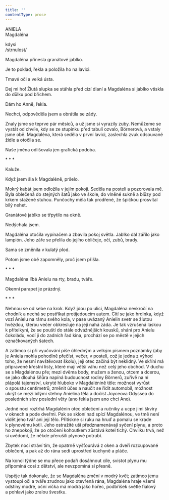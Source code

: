 ```yaml
---
title: ''
contentType: prose
---
```


ANIELA  
Magdaléna

kdysi  
/strnulost/

  

Magdaléna přinesla granátové jablko.

Je to poklad, řekla a položila ho na lavici.

Tmavé oči a velká ústa.

Dej mi ho! Žlutá slupka se stáhla před cizí dlaní a Magdaléna si jablko vtiskla do důlku pod břichem.

Dám ho Anně, řekla.

Nechci, odpověděla jsem a obrátila se zády.

Znaly jsme se teprve pár měsíců, a už jsme si vyrazily zuby. Ne­můžeme se vystát od chvíle, kdy se ze stupínku před tabulí ozvalo, Börnerová, a vstaly jsme obě. Magdaléna, která seděla v první lavici, zaslechla zvuk odsouvané židle a otočila se.

Naše jména odlišovala jen grafická podoba.

\* \* \*

  

Kaluže.

Když jsem šla k Magdaléně, pršelo.

Mokrý kabát jsem odložila v jejím pokoji. Seděla na posteli a pozorovala mě. Byla oblečená do stejných šatů jako ve škole, do vlněné sukně a blůzy pod krkem stažené stuhou. Punčochy měla tak prodřené, že špičkou prosvítal bílý nehet.

Granátové jablko se třpytilo na okně.

Nedýchala jsem.

Magdaléna otočila vypínačem a zbavila pokoj světla. Jablko dál zářilo jako lampión. Jeho záře se přelila do jejího obličeje, očí, zubů, brady.

Sama se změnila v kulatý plod.

Potom jsme obě zapomněly, proč jsem přišla.

\* \* \*

  

Magdaléna líbá Anielu na rty, bradu, tváře.

Okenní parapet je prázdný.

\* \* \*

  

Nehnou se od sebe na krok. Když jdou po ulici, Magdaléna nevkročí na chodník a nechá se postříkat protijedoucím autem. Cítí se jako hrdinka, když vozí Anielu na rámu svého kola, v pase uvázaný Anielin svetr se žlutou hvězdou, kterou večer obkresluje na její nahá záda. Je tak vzrušená láskou k přítelkyni, že se pouští do stále odvážnějších kousků, shání pro Anielu čokoládu, vodí ji do zadních řad kina, prochází se po městě v jejích označkovaných šatech.

A zatímco si při vyučování píše úhledným a velkým písmem poznámky (aby je Aniela mohla pohodlně přečíst, večer, v posteli, což je jedna z výhod toho, že nesmí navštěvovat školu), její otec začíná být neklidný. Ve skříni má připravené křestní listy, které mají větší váhu než celý jeho obchod. V duchu se s Magdalénou pře; mezi dvěma body, mužem a ženou, otcem a dcerou, se jako dlouhá šňůra napíná budoucnost rodiny Börnerů, zuřivě na ní plápolá tajemství, ukryté hluboko v Magdalénině těle: možnost vyrůst o spoustu centimetrů, změnit účes a naučit se řídit automobil, možnost ukrýt se mezi bílými stehny Anielina těla a dočíst Joyceova Odyssea do posledních slov poslední věty (ano řekla jsem ano chci Ano).

Jedné noci roztrhá Magdalénin otec oblečení a ručníky a ucpe jimi škvíry v oknech a pode dveřmi. Pak se skloní nad spící Magdalénou, ve tmě není vidět jeho tvář ani její tělo. Přitiskne si ruku na hruď a pomalu se krade k plynovému kotli. Jeho ostražité uši předznamenávají syčení plynu, a proto ho znepokojí, že po otočení kohoutkem zůstává kotel tichý. Chvilku trvá, než si uvědomí, že někde přerušili plynové potrubí.

Zbytek noci stráví tím, že opatrně vyšťourává z oken a dveří rozcupované oblečení, a pak až do rána sedí uprostřed kuchyně a pláče.

Na konci týdne se mu přece podaří dosáhnout cíle, svistot plynu mu připomíná cosi z dětství, ale nevzpomíná si přesně.

Uspěje tak dokonale, že se Magdaléna změní v modrý květ; zatímco jemu vystoupí oči a tváře zrudnou jako otevřená rána, Magdaléna hraje všemi odstíny modré, oční víčka má modrá jako hořec, podbřišek světle fialový a pohlaví jako zralou švestku.
